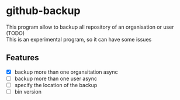 # github-backup
This program allow to backup all repository of an organisation or user (TODO)  
This is an experimental program, so it can have some issues

## Features
- [x] backup more than one organsitation async
- [ ] backup more than one user async
- [ ] specify the location of the backup
- [ ] bin version
